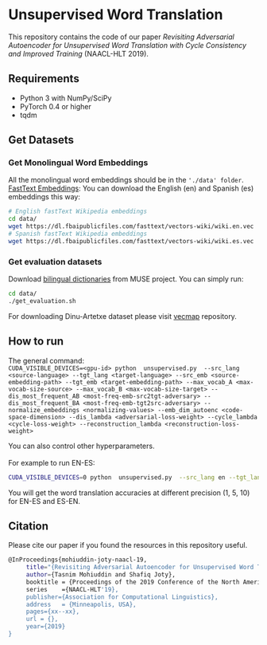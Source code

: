 # Unsupervised Word Translation

This repository contains the code of our paper *Revisiting Adversarial Autoencoder for Unsupervised Word Translation with Cycle Consistency and Improved Training*  (NAACL-HLT 2019).


## Requirements

- Python 3 with NumPy/SciPy
- PyTorch 0.4 or higher
- tqdm


## Get Datasets

### Get Monolingual Word Embeddings

All the monolingual word embeddings should be in the `'./data' folder`. </br>
[FastText Embeddings](https://fasttext.cc/docs/en/pretrained-vectors.html): You can download the English (en) and Spanish (es) embeddings this way:
```bash
# English fastText Wikipedia embeddings
cd data/
wget https://dl.fbaipublicfiles.com/fasttext/vectors-wiki/wiki.en.vec
# Spanish fastText Wikipedia embeddings
wget https://dl.fbaipublicfiles.com/fasttext/vectors-wiki/wiki.es.vec
```

### Get evaluation datasets

Download [bilingual dictionaries](https://github.com/facebookresearch/MUSE#ground-truth-bilingual-dictionaries) from MUSE project.
You can simply run:
```bash
cd data/
./get_evaluation.sh
```

For downloading Dinu-Artetxe dataset please visit [vecmap](https://github.com/artetxem/vecmap/) repository.


## How to run

The general command: </br>
`CUDA_VISIBLE_DEVICES=<gpu-id> python  unsupervised.py  --src_lang <source-language> --tgt_lang <target-language> --src_emb <source-embedding-path> --tgt_emb <target-embedding-path> --max_vocab_A <max-vocab-size-source> --max_vocab_B <max-vocab-size-target> --dis_most_frequent_AB <most-freq-emb-src2tgt-adversary> --dis_most_frequent_BA <most-freq-emb-tgt2src-adversary> --normalize_embeddings <normalizing-values> --emb_dim_autoenc <code-space-dimension> --dis_lambda <adversarial-loss-weight> --cycle_lambda <cycle-loss-weight> --reconstruction_lambda <reconstruction-loss-weight>`

You can also control other hyperparameters. </br></br>
For example to run EN-ES:

```bash
CUDA_VISIBLE_DEVICES=0 python  unsupervised.py  --src_lang en --tgt_lang es --src_emb ./data/wiki.en.vec --tgt_emb ./data/wiki.es.vec --max_vocab_A 200000 --max_vocab_B 200000 --dis_most_frequent_AB 50000 --dis_most_frequent_BA 50000  --normalize_embeddings 'renorm,center,renorm' --emb_dim_autoenc 350 --dis_lambda 1 --cycle_lambda 5 --reconstruction_lambda 1 
```
You will get the word translation accuracies at different precision (1, 5, 10) for EN-ES and ES-EN.



## Citation
Please cite our paper if you found the resources in this repository useful.
```bash
@InProceedings{mohiuddin-joty-naacl-19,
     title="{Revisiting Adversarial Autoencoder for Unsupervised Word Translation with Cycle Consistency and Improved Training}",
     author={Tasnim Mohiuddin and Shafiq Joty},
     booktitle = {Proceedings of the 2019 Conference of the North American Chapter of the Association for Computational Linguistics: Human Language Technologies},
     series    ={NAACL-HLT'19},
     publisher={Association for Computational Linguistics},
     address   = {Minneapolis, USA},
     pages={xx--xx},
     url = {},
     year={2019}
}

```

